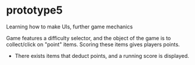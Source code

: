 
# prototype5
Learning how to make UIs, further game mechanics

Game features a difficulty selector, and the object of the game is to collect/click on "point" items. Scoring these items gives players points.

- There exists items that deduct points, and a running score is displayed.
